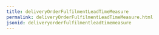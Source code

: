 ```yaml
---
title: deliveryOrderFulfilmentLeadTimeMeasure
permalink: deliveryOrderFulfilmentLeadTimeMeasure.html
jsonid: deliveryorderfulfilmentleadtimemeasure
---
```

